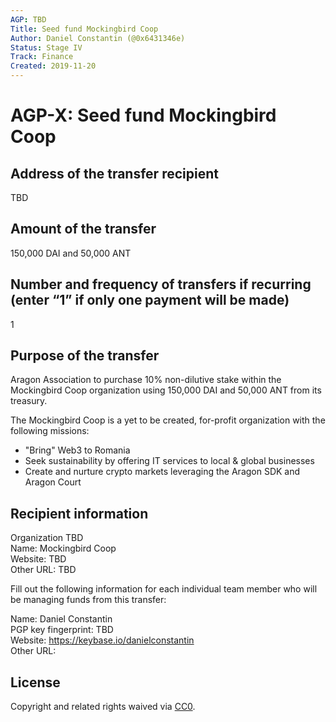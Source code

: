 ```yaml
---
AGP: TBD
Title: Seed fund Mockingbird Coop
Author: Daniel Constantin (@0x6431346e)
Status: Stage IV
Track: Finance
Created: 2019-11-20
---
```


# AGP-X: Seed fund Mockingbird Coop

## Address of the transfer recipient

TBD

## Amount of the transfer

150,000 DAI and 50,000 ANT

## Number and frequency of transfers if recurring (enter “1” if only one payment will be made)

1

## Purpose of the transfer

Aragon Association to purchase 10% non-dilutive stake within the Mockingbird Coop organization using 150,000 DAI and 50,000 ANT from its treasury.

The Mockingbird Coop is a yet to be created, for-profit organization with the following missions:

- "Bring" Web3 to Romania
- Seek sustainability by offering IT services to local & global businesses
- Create and nurture crypto markets leveraging the Aragon SDK and Aragon Court

## Recipient information

Organization TBD  
Name: Mockingbird Coop  
Website: TBD  
Other URL: TBD  

Fill out the following information for each individual team member who will be managing funds from this transfer:

Name: Daniel Constantin  
PGP key fingerprint: TBD  
Website: <https://keybase.io/danielconstantin>  
Other URL:  

## License

Copyright and related rights waived via [CC0](https://creativecommons.org/publicdomain/zero/1.0/).
